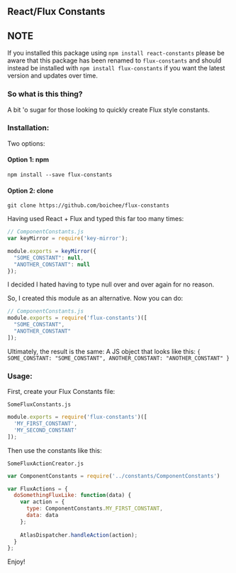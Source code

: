 ## React/Flux Constants

## NOTE

If you installed this package using `npm install react-constants` please be aware that this package has been renamed to `flux-constants` and should instead be installed with `npm install flux-constants` if you want the latest version and updates over time.

### So what is this thing?

A bit 'o sugar for those looking to quickly create Flux style constants.

### Installation:

Two options:

#### Option 1: npm

```
npm install --save flux-constants
```

#### Option 2: clone

```
git clone https://github.com/boichee/flux-constants
```


Having used React + Flux and typed this far too many times:

```js
// ComponentConstants.js
var keyMirror = require('key-mirror');

module.exports = keyMirror({
  "SOME_CONSTANT": null,
  "ANOTHER_CONSTANT": null
});
```

I decided I hated having to type null over and over again for no reason.

So, I created this module as an alternative. Now you can do:

```js
// ComponentConstants.js
module.exports = require('flux-constants')([
  "SOME_CONSTANT",
  "ANOTHER_CONSTANT"
]);
```

Ultimately, the result is the same:
A JS object that looks like this:
`{ SOME_CONSTANT: "SOME_CONSTANT", ANOTHER_CONSTANT: "ANOTHER_CONSTANT" }`

### Usage:

First, create your Flux Constants file:

`SomeFluxConstants.js`
```js
module.exports = require('flux-constants')([
  'MY_FIRST_CONSTANT',
  'MY_SECOND_CONSTANT'
]);
```

Then use the constants like this:

`SomeFluxActionCreator.js`
```js
var ComponentConstants = require('../constants/ComponentConstants')

var FluxActions = {
  doSomethingFluxLike: function(data) {
    var action = {
      type: ComponentConstants.MY_FIRST_CONSTANT,
      data: data
    };
    
    AtlasDispatcher.handleAction(action);
  }
};
```

Enjoy!
